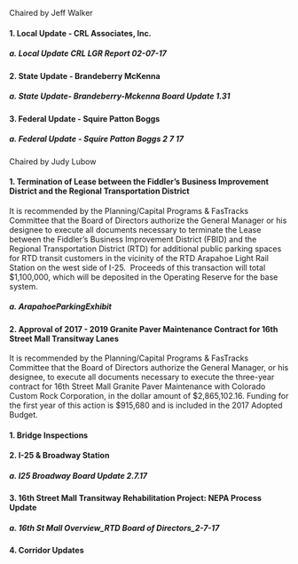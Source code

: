 Chaired by Jeff Walker

#### 1. Local Update - CRL Associates, Inc.

##### a. Local Update CRL LGR Report 02-07-17

#### 2. State Update - Brandeberry McKenna

##### a. State Update- Brandeberry-Mckenna Board Update 1.31

#### 3. Federal Update - Squire Patton Boggs

##### a. Federal Update - Squire Patton Boggs 2 7 17

Chaired by Judy Lubow

#### 1. Termination of Lease between the Fiddler’s Business Improvement District and the Regional Transportation District

It is recommended by the Planning/Capital Programs & FasTracks Committee that the Board of Directors authorize the General Manager or his designee to execute all documents necessary to terminate the Lease between the Fiddler’s Business Improvement District (FBID) and the Regional Transportation District (RTD) for additional public parking spaces for RTD transit customers in the vicinity of the RTD Arapahoe Light Rail Station on the west side of I-25.  Proceeds of this transaction will total $1,100,000, which will be deposited in the Operating Reserve for the base system.

##### a. ArapahoeParkingExhibit

#### 2. Approval of 2017 - 2019 Granite Paver Maintenance Contract for 16th Street Mall Transitway Lanes

It is recommended by the Planning/Capital Programs & FasTracks Committee that the Board of Directors authorize the General Manager, or his designee, to execute all documents necessary to execute the three-year contract for 16th Street Mall Granite Paver Maintenance with Colorado Custom Rock Corporation, in the dollar amount of $2,865,102.16. Funding for the first year of this action is $915,680 and is included in the 2017 Adopted Budget.

#### 1. Bridge Inspections

#### 2. I-25 & Broadway Station

##### a. I25  Broadway Board Update 2.7.17

#### 3. 16th Street Mall Transitway Rehabilitation Project: NEPA Process Update

##### a. 16th St  Mall Overview_RTD Board of Directors_2-7-17

#### 4. Corridor Updates